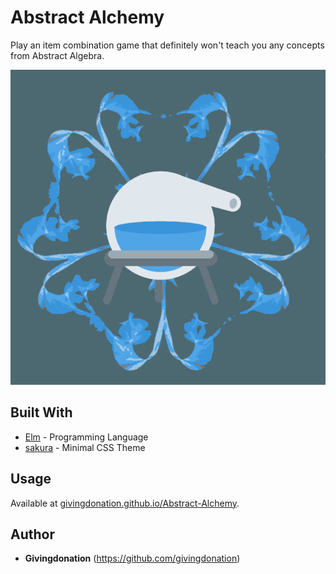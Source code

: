 # Abstract Alchemy
Play an item combination game that definitely won't teach you any concepts from Abstract Algebra.

![logo](https://github.com/givingdonation/Abstract-Alchemy/blob/master/abstract-alchemy-logo.png)

## Built With

* [Elm](https://elm-lang.org/) - Programming Language
* [sakura](https://oxal.org/projects/sakura/) - Minimal CSS Theme

## Usage
Available at [givingdonation.github.io/Abstract-Alchemy](https://givingdonation.github.io/Abstract-Alchemy/).

## Author
* **Givingdonation** (https://github.com/givingdonation)
